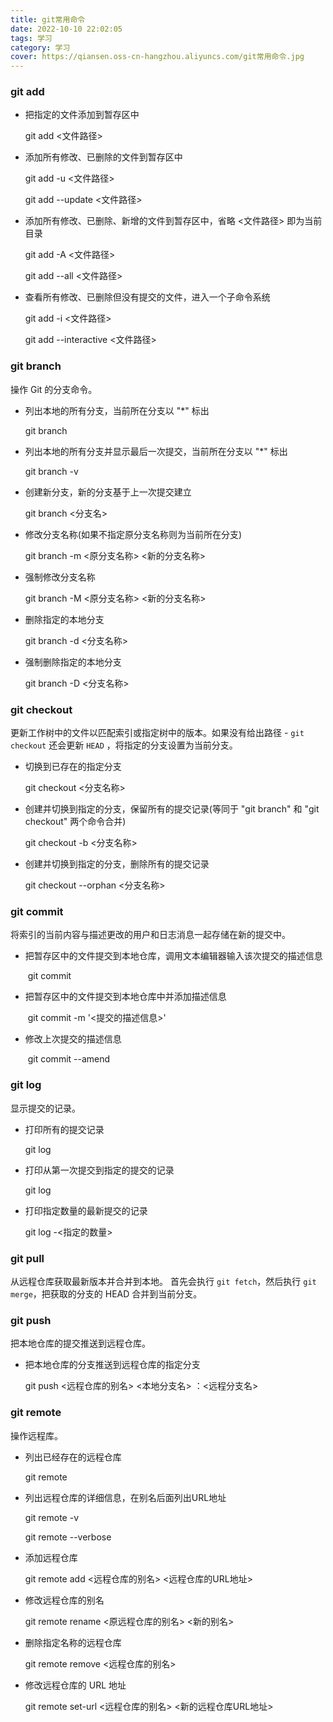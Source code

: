 ```yaml
---
title: git常用命令
date: 2022-10-10 22:02:05
tags: 学习
category: 学习
cover: https://qiansen.oss-cn-hangzhou.aliyuncs.com/git常用命令.jpg
---
```


### git add

- 把指定的文件添加到暂存区中

  git	add	<文件路径>

- 添加所有修改、已删除的文件到暂存区中

  git	add	-u	<文件路径>

  git	add	--update	<文件路径>

- 添加所有修改、已删除、新增的文件到暂存区中，省略 <文件路径> 即为当前目录

  git	add	-A	<文件路径>

  git	add	--all	<文件路径>

- 查看所有修改、已删除但没有提交的文件，进入一个子命令系统

  git	add	-i	<文件路径>

  git	add	--interactive	<文件路径>

### git branch

操作 Git 的分支命令。

- 列出本地的所有分支，当前所在分支以 "*" 标出

  git	branch

- 列出本地的所有分支并显示最后一次提交，当前所在分支以 "*" 标出

  git	branch	-v

- 创建新分支，新的分支基于上一次提交建立

  git	branch	<分支名>

- 修改分支名称(如果不指定原分支名称则为当前所在分支)

  git	branch	-m	<原分支名称>	<新的分支名称>

- 强制修改分支名称

  git	branch	-M	<原分支名称>	<新的分支名称>

- 删除指定的本地分支

  git	branch	-d	<分支名称>

- 强制删除指定的本地分支

  git	branch	-D	<分支名称>

### git checkout

更新工作树中的文件以匹配索引或指定树中的版本。如果没有给出路径 - `git checkout` 还会更新 `HEAD` ，将指定的分支设置为当前分支。

- 切换到已存在的指定分支

  git	checkout	<分支名称>

- 创建并切换到指定的分支，保留所有的提交记录(等同于 "git branch" 和 "git checkout" 两个命令合并)

  git	checkout	-b	<分支名称>

- 创建并切换到指定的分支，删除所有的提交记录

  git	checkout	--orphan	<分支名称>

### git commit

将索引的当前内容与描述更改的用户和日志消息一起存储在新的提交中。

- 把暂存区中的文件提交到本地仓库，调用文本编辑器输入该次提交的描述信息

  ​	git	commit

- 把暂存区中的文件提交到本地仓库中并添加描述信息

  ​	git	commit	-m	'<提交的描述信息>'

- 修改上次提交的描述信息

  ​	git	commit	--amend

### git log

显示提交的记录。

- 打印所有的提交记录

  git	log

- 打印从第一次提交到指定的提交的记录

  git	log	<commit ID>

- 打印指定数量的最新提交的记录

  git	log	-<指定的数量>

### git pull

从远程仓库获取最新版本并合并到本地。 首先会执行 `git fetch`，然后执行 `git merge`，把获取的分支的 HEAD 合并到当前分支。

### git push

把本地仓库的提交推送到远程仓库。

- 把本地仓库的分支推送到远程仓库的指定分支

  git	push	<远程仓库的别名>	<本地分支名> ：<远程分支名>

### git remote

操作远程库。

- 列出已经存在的远程仓库

  git	remote

- 列出远程仓库的详细信息，在别名后面列出URL地址

  git	remote	-v

  git	remote	--verbose

- 添加远程仓库

  git	remote	add	<远程仓库的别名>	<远程仓库的URL地址>

- 修改远程仓库的别名

  git	remote	rename 	<原远程仓库的别名> 	<新的别名>

- 删除指定名称的远程仓库

  git	remote	remove	<远程仓库的别名>

- 修改远程仓库的 URL 地址

  git	remote	set-url	<远程仓库的别名>	<新的远程仓库URL地址>

  
